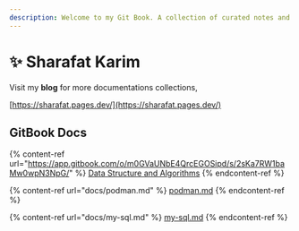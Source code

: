 ```yaml
---
description: Welcome to my Git Book. A collection of curated notes and references!
---
```


# ✨ Sharafat Karim

Visit my **blog** for more documentations collections,

[https://sharafat.pages.dev/](https://sharafat.pages.dev/)

## GitBook Docs

{% content-ref url="https://app.gitbook.com/o/m0GVaUNbE4QrcEGOSipd/s/2sKa7RW1baMw0wpN3NpG/" %}
[Data Structure and Algorithms](https://app.gitbook.com/o/m0GVaUNbE4QrcEGOSipd/s/2sKa7RW1baMw0wpN3NpG/)
{% endcontent-ref %}

{% content-ref url="docs/podman.md" %}
[podman.md](docs/podman.md)
{% endcontent-ref %}

{% content-ref url="docs/my-sql.md" %}
[my-sql.md](docs/my-sql.md)
{% endcontent-ref %}
